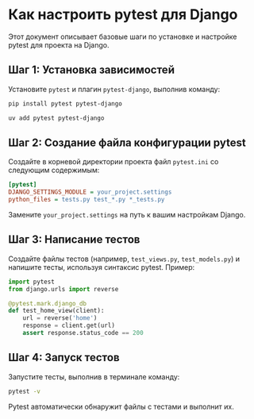 # Как настроить pytest для Django

Этот документ описывает базовые шаги по установке и настройке pytest для проекта на Django.

## Шаг 1: Установка зависимостей

Установите `pytest` и плагин `pytest-django`, выполнив команду:

```bash
pip install pytest pytest-django
```

```bash
uv add pytest pytest-django
```

## Шаг 2: Создание файла конфигурации pytest

Создайте в корневой директории проекта файл `pytest.ini` со следующим содержимым:

```ini
[pytest]
DJANGO_SETTINGS_MODULE = your_project.settings
python_files = tests.py test_*.py *_tests.py
```

Замените `your_project.settings` на путь к вашим настройкам Django.

## Шаг 3: Написание тестов

Создайте файлы тестов (например, `test_views.py`, `test_models.py`) и напишите тесты, используя синтаксис pytest. Пример:

```python
import pytest
from django.urls import reverse

@pytest.mark.django_db
def test_home_view(client):
    url = reverse('home')
    response = client.get(url)
    assert response.status_code == 200
```

## Шаг 4: Запуск тестов

Запустите тесты, выполнив в терминале команду:

```bash
pytest -v 
```

Pytest автоматически обнаружит файлы с тестами и выполнит их.